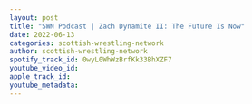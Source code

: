 ```yaml
---
layout: post
title: "SWN Podcast | Zach Dynamite II: The Future Is Now"
date: 2022-06-13
categories: scottish-wrestling-network
author: scottish-wrestling-network
spotify_track_id: 0wyL0WhWzBrfKk33BhXZF7
youtube_video_id: 
apple_track_id: 
youtube_metadata: 
---
```

